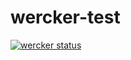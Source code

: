 # wercker-test

[![wercker status](https://app.wercker.com/status/9ab578ff746a9d9a347ff00f5e8f1279/s/master "wercker status")](https://app.wercker.com/project/byKey/9ab578ff746a9d9a347ff00f5e8f1279)
